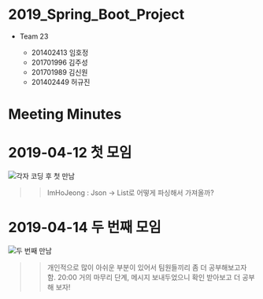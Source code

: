 # 2019_Spring_Boot_Project

* Team 23 

  * 201402413 임호정
  * 201701996 김주성
  * 201701989 김신원
  * 201402449 허규진

# Meeting Minutes

# 2019-04-12 첫 모임 

![각자 코딩 후 첫 만남](https://user-images.githubusercontent.com/11308147/56033801-4b1dd280-5d60-11e9-8d20-7998d04fe11b.jpg)

>> ImHoJeong : Json -> List로 어떻게 파싱해서 가져올까? 

# 2019-04-14 두 번째 모임

![두 번째 만남](https://user-images.githubusercontent.com/11308147/56093197-7ccd9f80-5f00-11e9-895d-b51e3c3fbb2d.jpg)

>> 개인적으로 많이 아쉬운 부분이 있어서 팀원들끼리 좀 더 공부해보고자 함. 
>> 20:00 거의 마무리 단계, 메시지 보내두었으니 확인 받아보고 더 공부해 보자!


